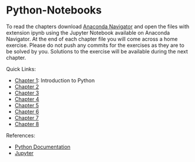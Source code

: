 # Python-Notebooks
To read the chapters download [Anaconda Navigator](https://www.anaconda.com) and open the files with extension ipynb using the Jupyter Notebook available on Anaconda Navigator.
At the end of each chapter file you will come across a home exercise. Please do not push any commits for the exercises as they are to be solved by you. Solutions to the exercise will be available during the next chapter.

Quick Links:
- [Chapter 1](https://github.com/Xaviers-Open-Source-Society/Python-Notebooks/blob/master/Chapter%201.ipynb): Introduction to Python
- [Chapter 2]()
- [Chapter 3]()
- [Chapter 4]()
- [Chapter 5]()
- [Chapter 6]()
- [Chapter 7]()
- [Chapter 8]()

References:
- [Python Documentation](https://docs.python.org/3/)
- [Jupyter](http://jupyter.org/)
